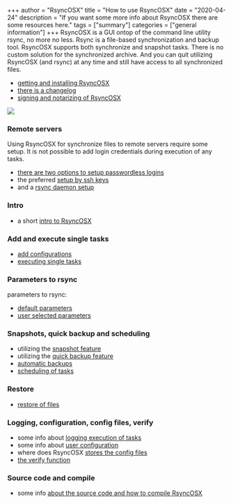 +++
author = "RsyncOSX"
title = "How to use RsyncOSX"
date = "2020-04-24"
description = "If you want some more info about RsyncOSX there are some resources here."
tags = ["summary"]
categories = ["general information"]
+++
RsyncOSX is a GUI ontop of the command line utility rsync, no more no less. Rsync is a file-based synchronization and backup tool. RsyncOSX supports both synchronize and snapshot tasks. There is no custom solution for the synchronized archive. And you can quit utilizing RsyncOSX (and rsync) at any time and still have access to all synchronized files.

 - [getting and installing RsyncOSX](/post/rsyncosx/)
 - [there is a changelog](/post/changelog/)
 - [signing and notarizing of RsyncOSX](/post/notarized/)

![](/images/RsyncOSX/master/intro/main.png)

### Remote servers

Using RsyncOSX for synchronize files to remote servers require some setup. It is not possible to add login credentials during execution of any tasks.

- [there are two options to setup passwordless logins](/post/remotelogins/)
- the preferred [setup by ssh keys](/post/ssh/)
- and a [rsync daemon setup](/post/rsyncdaemon/)

### Intro

- a short [intro to RsyncOSX](/post/intro/)

### Add and execute single tasks

- [add configurations](/post/addconfigurations/)
- [executing single tasks](/post/singletask/)

### Parameters to rsync

parameters to rsync:
- [default parameters](/post/rsyncparameters)
- [user selected parameters](/post/userparameters/)

### Snapshots, quick backup and scheduling

- utilizing the [snapshot feature](/post/snapshots/)
- utilizing the [quick backup feature](/post/quickbackup/)
- [automatic backups](/post/automatic/)
- [scheduling of tasks](/post/scheduletasks/)

### Restore

- [restore of files](/post/restore/)

### Logging, configuration, config files, verify

- some info about [logging execution of tasks](/post/logging/)
- some info about [user configuration](/post/userconfiguration/)
- where does RsyncOSX [stores the config files](/post/configfiles/)
- [the verify function](/post/verify/)

### Source code and compile

- some info [about the source code and how to compile RsyncOSX](/post/source)
